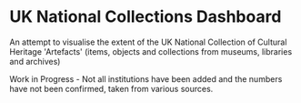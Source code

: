 # UK National Collections Dashboard

An attempt to visualise the extent of the UK National Collection of Cultural Heritage 'Artefacts' (items,
objects and collections from museums, libraries and archives)

Work in Progress - Not all institutions have been added and the numbers have not been confirmed, taken from
various sources.


```{tableofcontents}
```
